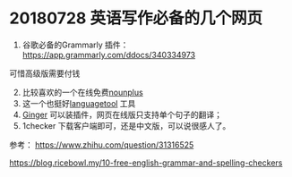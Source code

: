 # 20180728 英语写作必备的几个网页

1. 谷歌必备的Grammarly 插件： https://app.grammarly.com/ddocs/340334973

可惜高级版需要付钱

2. 比较喜欢的一个在线免费[nounplus](https://www.nounplus.net/grammarcheck/)
3. 这一个也挺好[languagetool](https://languagetool.org/zh-CN-Hans/) 工具
4. [Ginger](https://www.gingersoftware.com/grammarcheck#.W1wpn9gzaXR) 可以装插件，网页在线版只支持单个句子的翻译；
5. 1checker 下载客户端即可，还是中文版，可以说很感人了。



参考： https://www.zhihu.com/question/31316525

https://blog.ricebowl.my/10-free-english-grammar-and-spelling-checkers